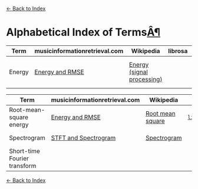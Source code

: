 [← Back to Index](index.html)

Alphabetical Index of Terms<a href="#Alphabetical-Index-of-Terms" class="anchor-link">Â¶</a>
============================================================================================

<table><thead><tr class="header"><th>Term</th><th>musicinformationretrieval.com</th><th>Wikipedia</th><th>librosa</th><th>FMP</th><th>Related</th></tr></thead><tbody><tr class="odd"><td>Energy</td><td><a href="energy.html">Energy and RMSE</a></td><td><a href="https://en.wikipedia.org/wiki/Energy_(signal_processing%29">Energy (signal processing)</a></td><td></td><td>66, 67</td><td>Root-mean-square energy</td></tr></tbody></table>

<table><thead><tr class="header"><th>Term</th><th>musicinformationretrieval.com</th><th>Wikipedia</th><th>librosa</th><th>FMP</th><th>Related</th></tr></thead><tbody><tr class="odd"><td>Root-mean-square energy</td><td><a href="energy.html">Energy and RMSE</a></td><td><a href="https://en.wikipedia.org/wiki/Root_mean_square">Root mean square</a></td><td><a href="https://librosa.github.io/librosa/generated/librosa.feature.rmse.html"><code>librosa.feature.rmse</code></a></td><td></td><td>Energy</td></tr><tr class="even"><td>Spectrogram</td><td><a href="stft.html">STFT and Spectrogram</a></td><td><a href="https://en.wikipedia.org/wiki/Spectrogram">Spectrogram</a></td><td></td><td>29, 55</td><td>STFT</td></tr><tr class="odd"><td>Short-time Fourier transform</td><td></td><td></td><td></td><td></td><td></td></tr></tbody></table>

[← Back to Index](index.html)
